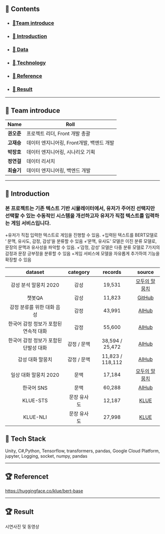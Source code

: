 ## <b> 💼 Contents </b>
-   ### <b> <a href="#0"> 📎Team introduce </a> </b>
-   ### <b> <a href="#0.5"> 📎 Introduction </a> </b>
-   ### <b> <a href="#1"> 📎 Data </a> </b>
-   ### <b> <a href="#2"> 📎 Technology </a> </b>
-   ### <b> <a href="#2"> 📎 Reference </a> </b>
-   ### <b> <a href="#3"> 📎 Result </a> </b>

<hr>

<h2 id="0">
    <b>💁 Team  introduce </b>
</h2>

| Name               | Roll                                               |
| -------------------- | --------------------------------------------------- |
| **권오준**<a href="https://github.com/H43RO"> | 프로젝트 리더, Front 개발 총괄</a>      |
| **고재승**<a href="https://github.com/pukuba"> | 데이터 엔지니어링, Front개발, 백엔드 개발</a>     |
| **박장호**<a href="https://github.com/Jongminfire"> | 데이터 엔지니어링, 시나리오 기획</a> |
| **정연걸**<a href="https://github.com/Jongminfire"> | 데이터 리서치</a> |
| **최슬기** <a href="https://github.com/Jongminfire"> | 데이터 엔지니어링, 백엔드 개발</a> |

<hr>

<h2 id="0.5">
    <b>💁 Introduction</b>
</h2>




### 본 프로젝트는 기존 텍스트 기반 시뮬레이터에서,  유저가 주어진 선택지만 선택할 수 있는 수동적인 시스템을 개선하고자 유저가 직접 텍스트를 입력하는 게임 서비스입니다.

+유저가 직접 입력한 텍스트로 게임을 진행할 수 있음.
+입력된 텍스트를 BERT모델로 ‘ 문맥, 유사도, 감정, 감성’을 분류할 수 있음
+‘문맥, 유사도’ 모델은 이진 분류 모델로, 문장의 문맥과 유사성을 파악할 수 있음. 
+‘감정, 감성’ 모델은 다중 분류 모델로 7가지의 감정과 문장 긍부정을 분류할 수 있음
+게임 서비스에 모델을 자유롭게 추가하여 기능을 확장할 수 있음

|                dataset                |  category   |     records      |                                     source                                      |
| :-----------------------------------: | :---------: | :--------------: | :-----------------------------------------------------------------------------: |
|         감성 분석 말뭉치 2020         |    감성     |      19,531      |                  [모두의 말뭉치](https://corpus.korean.go.kr/)                  |
|                챗봇QA                 |    감성     |      11,823      |                [GitHub](https://github.com/songys/Chatbot_data)                 |
|      감정 분류를 위한 대화 음성       |    감정     |      43,991      |       [AIHub](https://aihub.or.kr/keti_data_board/language_intelligence#)       |
| 한국어 감정 정보가 포함된 연속적 대화 |    감정     |      55,600      | [AIHub](https://aihub.or.kr/opendata/keti-data/recognition-laguage/KETI-02-010) |
| 한국어 감정 정보가 포함된 단발성 대화 | 감정 / 문맥 | 38,594 /  25,472 | [AIHub](https://aihub.or.kr/opendata/keti-data/recognition-laguage/KETI-02-009) |
|           감성 대화 말뭉치            | 감정 / 문맥 | 11,823 / 118,112 |                    [AIHub](https://aihub.or.kr/aidata/7978)                     |
|         일상 대화 말뭉치 2020         |    문맥     |      17,184      |                  [모두의 말뭉치](https://corpus.korean.go.kr/)                  |
|              한국어 SNS               |    문맥     |      60,288      |                    [AIHub](https://aihub.or.kr/aidata/30718)                    |
|               KLUE-STS                | 문장 유사도 |      12,187      |          [KLUE](https://klue-benchmark.com/tasks/67/data/description)           |
|               KLUE-NLI                | 문장 유사도 |      27,998      |          [KLUE](https://klue-benchmark.com/tasks/68/data/description)           |

<h2 id="2">🚀 Tech Stack</h2>
Unity, C#,Python,  Tensorflow, transformers, pandas, Google Cloud Platform, jupyter, Logging, socket, numpy, pandas

<hr>

<h2 id="3">🏆 Referencet</h2>

https://huggingface.co/klue/bert-base

<hr>
<h2 id="4">🏆 Result </h2>
시연사진 및 동영상
